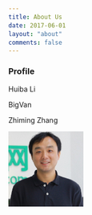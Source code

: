 ```yaml
---
title: About Us
date: 2017-06-01
layout: "about"
comments: false
---
```



### Profile

Huiba Li

BigVan

Zhiming Zhang 

<img src="/images/huiba.li.jpg" width="150px" align="left" />

